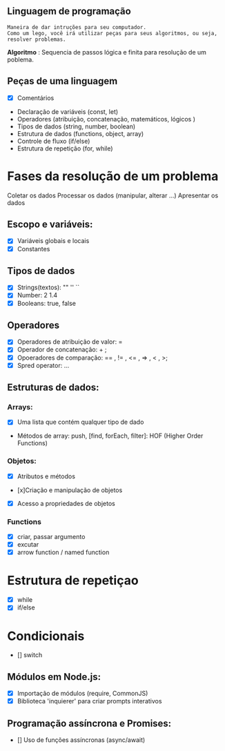 ## Linguagem de programação

    Maneira de dar intruções para seu computador.
    Como um lego, você irá utilizar peças para seus algoritmos, ou seja, resolver problemas.

**Algoritmo** : Sequencia de passos lógica e finita para resolução de um poblema.

## Peças de uma linguagem

- [x] Comentários
- Declaração de variáveis (const, let)
- Operadores (atribuição, concatenação, matemáticos, lógicos )
- Tipos de dados (string, number, boolean)
- Estrutura de dados (functions, object, array)
- Controle de fluxo (if/else)
- Estrutura de repetição (for, while)

# Fases da resolução de um problema

Coletar os dados
Processar os dados (manipular, alterar ...)
Apresentar os dados


## Escopo e variáveis:

- [x] Variáveis globais e locais
- [x] Constantes

## Tipos de dados

- [X] Strings(textos): "" '' ``
- [X] Number: 2 1.4
- [x] Booleans: true, false 

## Operadores

- [x] Operadores de atribuição de valor: =
- [x] Operador de concatenação: + ;
- [x] Opoeradores de comparação: == , != , <= , => , < , >; 
- [x] Spred operator: ...

## Estruturas de dados:

### Arrays: 

- [x] Uma lista que contém qualquer tipo de dado 
- Métodos de array: push, [find, forEach, filter]: HOF (Higher Order Functions) 

### Objetos:

- [x] Atributos e métodos
- [x]Criação e manipulação de objetos
- [x] Acesso a propriedades de objetos

### Functions

- [X] criar, passar argumento
- [X] excutar
- [X] arrow function / named function

# Estrutura de repetiçao 

- [x] while
- [x] if/else

# Condicionais

- [] switch

## Módulos em Node.js:

- [x] Importação de módulos (require, CommonJS)
- [x] Biblioteca 'inquierer' para criar prompts interativos 

## Programação assíncrona e Promises:

- [] Uso de funções assíncronas (async/await)